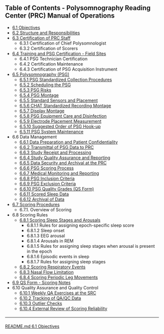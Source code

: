 ## Table of Contents - Polysomnography Reading Center (PRC) Manual of Operations

- [6.1 Objectives](:pages_path:/manuals/polysomnography-reading-center/6-01-objectives.md)
- [6.2 Structure and Responsibilities](:pages_path:/manuals/polysomnography-reading-center/6-02-structure-and-responsibilities.md)
- [6.3 Certification of PRC Staff](:pages_path:/manuals/polysomnography-reading-center/6-03-certification-of-prc-staff.md)
  - 6.3.1 Certification of Chief Polysomnologist
  - 6.3.2 Certification of Scorers
- [6.4 Training and PSG Certification - Field Sites](:pages_path:/manuals/polysomnography-reading-center/6-04-training-and-psg-certification-field-sites.md)
  - 6.4.1 PSG Technician Certification
  - 6.4.2 Certification Maintenance
  - 6.4.3 Certification of PSG Acquisition Instrument
- [6.5 Polysomnography (PSG)](:pages_path:/manuals/polysomnography-reading-center/6-05-00-polysomnography.md)
  - [6.5.1 PSG Standardized Collection Procedures](:pages_path:/manuals/polysomnography-reading-center/6-05-01-psg-standardized-collection-procedures.md)
  - [6.5.2 Scheduling the PSG](:pages_path:/manuals/polysomnography-reading-center/6-05-02-scheduling-the-psg.md)
  - [6.5.3 PSG Risks](:pages_path:/manuals/polysomnography-reading-center/6-05-03-psg-risks.md)
  - [6.5.4 PSG Montage](:pages_path:/manuals/polysomnography-reading-center/6-05-04-psg-montage.md)
  - [6.5.5 Standard Sensors and Placement](:pages_path:/manuals/polysomnography-reading-center/6-05-05-standard-sensors-and-placement.md)
  - [6.5.6 CHAT Standardized Recording Montage](:pages_path:/manuals/polysomnography-reading-center/6-05-06-chat-standardized-recording-montage.md)
  - [6.5.7 Display Montage](:pages_path:/manuals/polysomnography-reading-center/6-05-07-display-montage.md)
  - [6.5.8 PSG Equipment Care and Disinfection](:pages_path:/manuals/polysomnography-reading-center/6-05-08-psg-equipment-care-and-disinfection.md)
  - [6.5.9 Electrode Placement Measurement](:pages_path:/manuals/polysomnography-reading-center/6-05-09-electrode-placement-measurement.md)
  - [6.5.10 Suggested Order of PSG Hook-up](:pages_path:/manuals/polysomnography-reading-center/6-05-10-suggested-order-of-psg-hook-up.md)
  - [6.5.11 PSG System Maintenance](:pages_path:/manuals/polysomnography-reading-center/6-05-11-psg-system-maintenance.md)
- 6.6 Data Management
  - [6.6.1 Data Preparation and Patient Confidentiality](:pages_path:/manuals/polysomnography-reading-center/6-06-01-data-preparation-and-patient-confidentiality.md)
  - [6.6.2 Transmittal of PSG Data to PRC](:pages_path:/manuals/polysomnography-reading-center/6-06-02-transmittal-of-psg-data-to-prc.md)
  - [6.6.3 Study Receipt and Processing](:pages_path:/manuals/polysomnography-reading-center/6-06-03-study-receipt-and-processing.md)
  - [6.6.4 Study Quality Assurance and Reporting](:pages_path:/manuals/polysomnography-reading-center/6-06-04-study-quality-assurance-and-reporting.md)
  - [6.6.5 Data Security and Archival at the PRC](:pages_path:/manuals/polysomnography-reading-center/6-06-05-data-security-and-archival-at-the-prc.md)
  - [6.6.6 PSG Scoring Process](:pages_path:/manuals/polysomnography-reading-center/6-06-06-psg-scoring-process.md)
  - [6.6.7 Medical Monitoring and Reporting](:pages_path:/manuals/polysomnography-reading-center/6-06-07-medical-monitoring-and-reporting.md)
  - [6.6.8 PSG Inclusion Criteria](:pages_path:/manuals/polysomnography-reading-center/6-06-08-psg-inclusion-criteria.md)
  - [6.6.9 PSG Exclusion Criteria](:pages_path:/manuals/polysomnography-reading-center/6-06-09-psg-exclusion-criteria.md)
  - [6.6.10 PSG Quality Grades (QS Form)](:pages_path:/manuals/polysomnography-reading-center/6-06-10-psg-quality-grades.md)
  - [6.6.11 Scored Sleep Data](:pages_path:/manuals/polysomnography-reading-center/6-06-11-scored-sleep-data.md)
  - [6.6.12 Archival of Data](:pages_path:/manuals/polysomnography-reading-center/6-06-12-archival-of-data.md)
- [6.7 Scoring Procedures](:pages_path:/manuals/polysomnography-reading-center/6-07-scoring-procedures.md)
  - 6.7.1. Overview of Scoring
- 6.8 Scoring Rules
  - [6.8.1 Scoring Sleep Stages and Arousals](:pages_path:/manuals/polysomnography-reading-center/6-08-01-scoring-sleep-stages-and-arousals.md)
      - 6.8.1.1 Rules for assigning epoch-specific sleep score
      - 6.8.1.2 Sleep onset
      - 6.8.1.3 EEG arousal
      - 6.8.1.4 Arousals in REM
      - 6.8.1.5 Rules for assigning sleep stages when arousal is present in the epoch
      - 6.8.1.6 Episodic events in sleep
      - 6.8.1.7 Rules for assigning sleep stages
  - [6.8.2 Scoring Respiratory Events](:pages_path:/manuals/polysomnography-reading-center/6-08-02-scoring-respiratory-events.md)
  - [6.8.3 Nasal Flow Limitation](:pages_path:/manuals/polysomnography-reading-center/6-08-03-nasal-flow-limitation.md)
  - [6.8.4 Scoring Periodic Leg Movements](:pages_path:/manuals/polysomnography-reading-center/6-08-04-scoring-periodic-leg-movements.md)
- [6.9 QS Form - Scoring Notes](:pages_path:/manuals/polysomnography-reading-center/6-09-qs-form-scoring-notes.md)
- 6.10 Quality Assurance and Quality Control
  - [6.10.1 Weekly QA Exercises at the SRC](:pages_path:/manuals/polysomnography-reading-center/6-10-01-weekly-qa-exercises-at-the-src.md)
  - [6.10.2 Tracking of QA/QC Data](:pages_path:/manuals/polysomnography-reading-center/6-10-02-tracking-of-qa-qc-data.md)
  - [6.10.3 Outlier Checks](:pages_path:/manuals/polysomnography-reading-center/6-10-03-outlier-checks.md)
  - [6.10.4 External Review of Scoring Reliability](:pages_path:/manuals/polysomnography-reading-center/6-10-04-external-review-of-scoring-reliability.md)


<hr class="soften" style="margin-top: 20px;margin-bottom: 20px;"/>

<div class="center">
<div class="btn-group">
  <a href=":pages_path:/README.md" class="btn btn-default">
    <span class="glyphicon glyphicon-chevron-left"></span>
    README.md
  </a>

  <a href=":pages_path:/manuals/polysomnography-reading-center/6-01-objectives.md" class="btn btn-success">
    6.1 Objectives
    <span class="glyphicon glyphicon-chevron-right"></span>
  </a>
</div>
</div>
